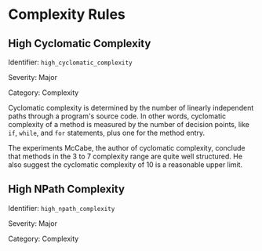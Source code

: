 # Complexity Rules

## High Cyclomatic Complexity

Identifier: `high_cyclomatic_complexity`

Severity: Major

Category: Complexity

Cyclomatic complexity is determined by the number of linearly independent paths through a program's source code. In other words, cyclomatic complexity of a method is measured by the number of decision points, like `if`, `while`, and `for` statements, plus one for the method entry.

The experiments McCabe, the author of cyclomatic complexity, conclude that methods in the 3 to 7 complexity range are quite well structured. He also suggest the cyclomatic complexity of 10 is a reasonable upper limit.



## High NPath Complexity

Identifier: `high_npath_complexity`

Severity: Major

Category: Complexity



